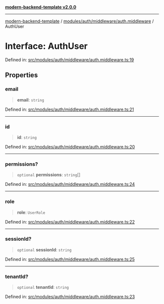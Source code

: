 [**modern-backend-template v2.0.0**](../../../../../README.md)

***

[modern-backend-template](../../../../../modules.md) / [modules/auth/middleware/auth.middleware](../README.md) / AuthUser

# Interface: AuthUser

Defined in: [src/modules/auth/middleware/auth.middleware.ts:19](https://github.com/maemreyo/saas-4cus-nodejs/blob/1a77de11cd6eaefe66c31c7f5de281673fc25ce5/src/modules/auth/middleware/auth.middleware.ts#L19)

## Properties

### email

> **email**: `string`

Defined in: [src/modules/auth/middleware/auth.middleware.ts:21](https://github.com/maemreyo/saas-4cus-nodejs/blob/1a77de11cd6eaefe66c31c7f5de281673fc25ce5/src/modules/auth/middleware/auth.middleware.ts#L21)

***

### id

> **id**: `string`

Defined in: [src/modules/auth/middleware/auth.middleware.ts:20](https://github.com/maemreyo/saas-4cus-nodejs/blob/1a77de11cd6eaefe66c31c7f5de281673fc25ce5/src/modules/auth/middleware/auth.middleware.ts#L20)

***

### permissions?

> `optional` **permissions**: `string`[]

Defined in: [src/modules/auth/middleware/auth.middleware.ts:24](https://github.com/maemreyo/saas-4cus-nodejs/blob/1a77de11cd6eaefe66c31c7f5de281673fc25ce5/src/modules/auth/middleware/auth.middleware.ts#L24)

***

### role

> **role**: `UserRole`

Defined in: [src/modules/auth/middleware/auth.middleware.ts:22](https://github.com/maemreyo/saas-4cus-nodejs/blob/1a77de11cd6eaefe66c31c7f5de281673fc25ce5/src/modules/auth/middleware/auth.middleware.ts#L22)

***

### sessionId?

> `optional` **sessionId**: `string`

Defined in: [src/modules/auth/middleware/auth.middleware.ts:25](https://github.com/maemreyo/saas-4cus-nodejs/blob/1a77de11cd6eaefe66c31c7f5de281673fc25ce5/src/modules/auth/middleware/auth.middleware.ts#L25)

***

### tenantId?

> `optional` **tenantId**: `string`

Defined in: [src/modules/auth/middleware/auth.middleware.ts:23](https://github.com/maemreyo/saas-4cus-nodejs/blob/1a77de11cd6eaefe66c31c7f5de281673fc25ce5/src/modules/auth/middleware/auth.middleware.ts#L23)
